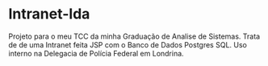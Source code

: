 # Intranet-lda
Projeto para o meu TCC da minha Graduação de Analise de Sistemas.
Trata de de uma Intranet feita JSP com o Banco de Dados Postgres SQL.
Uso interno na Delegacia de Polícia Federal em Londrina.
